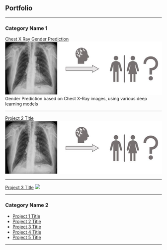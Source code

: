 ## Portfolio

---

### Category Name 1 

[Chest X Ray Gender Prediction](/X_Ray_Gender_Prediction_Deep_Learning.html)
<img src="images/xray.JPG?raw=true"/> <br>
Gender Prediction based on Chest X-Ray images, using various deep learning models

---
[Project 2 Title](/pdf/sample_presentation.pdf)
<img src="images/xray.JPG?raw=true"/>

---
[Project 3 Title](/bettertable.html)
<img src="images/dummy_thumbnail.jpg?raw=true"/>

---

### Category Name 2

- [Project 1 Title](/vertopal.com_Project_Final_Tomasz_Berbeka/68996618df9549afb56ff31830c1a777.md)
- [Project 2 Title](/sample_page)
- [Project 3 Title](/bettertable)
- [Project 4 Title](/vertopal.com_Project_Final_Tomasz_Berbeka/68996618df9549afb56ff31830c1a777)
- [Project 5 Title](/Project_Final_Tomasz_Berbeka)

---
